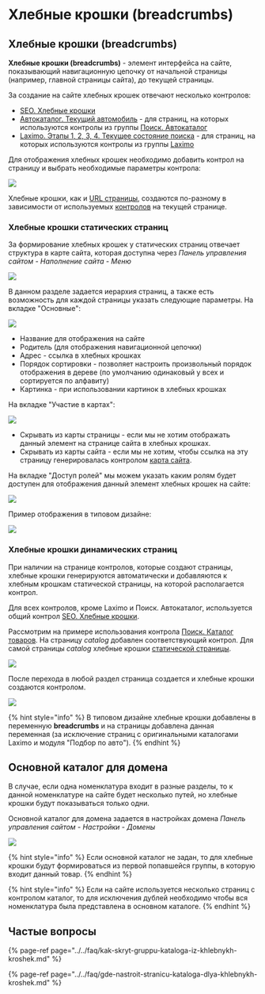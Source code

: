 # Хлебные крошки \(breadcrumbs\)

## Хлебные крошки \(breadcrumbs\)

**Хлебные крошки \(breadcrumbs\)** - элемент интерфейса на сайте, показывающий навигационную цепочку от начальной страницы \(например, главной страницы сайта\), до текущей страницы.

За создание на сайте хлебных крошек отвечают несколько контролов:

* [SEO. Хлебные крошки](../../tekhnicheskaya-dokumentaciya/opisanie-kontrolov/5.-seo/seo.-khlebnye-kroshki.md)
* [Автокаталог. Текущий автомобиль](../../tekhnicheskaya-dokumentaciya/opisanie-kontrolov/1.-poisk-katalog-tovary/poisk.-avtokatalog/avtokatalog.-tekushii-avtomobil.md) - для страниц, на которых используются контролы из группы [Поиск. Автокаталог](../../tekhnicheskaya-dokumentaciya/opisanie-kontrolov/1.-poisk-katalog-tovary/poisk.-avtokatalog/)
* [Laximo. Этапы 1, 2, 3, 4. Текущее состояние поиска](../../tekhnicheskaya-dokumentaciya/opisanie-kontrolov/1.-poisk-katalog-tovary/laximo-+/laximo.-etapy-1-2-3-4.-tekushee-sostoyanie-poiska.md) - для страниц, на которых используются контролы из группы [Laximo](../../tekhnicheskaya-dokumentaciya/opisanie-kontrolov/1.-poisk-katalog-tovary/laximo-+/)

Для отображения хлебных крошек необходимо добавить контрол на страницу и выбрать необходимые параметры контрола:

![](../../.gitbook/assets/image%20%28321%29.png)

Хлебные крошки, как и [URL страницы](../stranicy-i-peremennye/formirovanie-url-zeta-web.md), создаются по-разному в зависимости от используемых [контролов](../../tekhnicheskaya-dokumentaciya/kontroly.md) на текущей странице.

### Хлебные крошки статических страниц

За формирование хлебных крошек у статических страниц отвечает структура в карте сайта, которая доступна через _Панель управления сайтом - Наполнение сайта - Меню_

![](../../.gitbook/assets/image%20%28341%29.png)

В данном разделе задается иерархия страниц, а также есть возможность для каждой страницы указать следующие параметры. На вкладке "Основные":

![](../../.gitbook/assets/image%20%2890%29.png)

* Название для отображения на сайте
* Родитель \(для отображения навигационной цепочки\)
* Адрес - ссылка в хлебных крошках
* Порядок сортировки - позволяет настроить произвольный порядок отображения в дереве \(по умолчанию одинаковый у всех и сортируется по алфавиту\)
* Картинка - при использовании картинок в хлебных крошках

На вкладке "Участие в картах":

![](../../.gitbook/assets/image%20%28378%29.png)

* Скрывать из карты страницы - если мы не хотим отображать данный элемент на странице сайта в хлебных крошках.
* Скрывать из карты сайта - если мы не хотим, чтобы ссылка на эту страницу генерировалась контролом [карта сайта](../../tekhnicheskaya-dokumentaciya/opisanie-kontrolov/5.-seo/seo.-karta-saita.md).

На вкладке "Доступ ролей" мы можем указать каким ролям будет доступен для отображения данный элемент хлебных крошек на сайте:

![](../../.gitbook/assets/image%20%2848%29.png)

Пример отображения в типовом дизайне:

![](../../.gitbook/assets/image%20%285%29.png)

### Хлебные крошки динамических страниц

При наличии на странице контролов, которые создают страницы, хлебные крошки генерируются автоматически и добавляются к хлебным крошкам статической страницы, на которой располагается контрол.

Для всех контролов, кроме Laximo и Поиск. Автокаталог, используется общий контрол [SEO. Хлебные крошки](../../tekhnicheskaya-dokumentaciya/opisanie-kontrolov/5.-seo/seo.-khlebnye-kroshki.md).

Рассмотрим на примере использования контрола [Поиск. Каталог товаров](../../tekhnicheskaya-dokumentaciya/opisanie-kontrolov/1.-poisk-katalog-tovary/poisk.-katalog-tovarov.md). На страницу _catalog_ добавлен соответствующий контрол. Для самой страницы _catalog_ хлебные крошки [статической страницы](khlebnye-kroshki-breadcrumbs.md#khlebnye-kroshki-staticheskikh-stranic).

![](../../.gitbook/assets/image%20%2897%29.png)

После перехода в любой раздел страница создается и хлебные крошки создаются контролом.

![](../../.gitbook/assets/image%20%28196%29.png)

{% hint style="info" %}
В типовом дизайне хлебные крошки добавлены в переменную **breadcrumbs** и на страницы добавлена данная переменная \(за исключение страниц с оригинальными каталогами Laximo и модуля "Подбор по авто"\).
{% endhint %}

## Основной каталог для домена

В случае, если одна номенклатура входит в разные разделы, то к данной номенклатуре на сайте будет несколько путей, но хлебные крошки будут показываться только одни.

Основной каталог для домена задается в настройках домена _Панель управления сайтом - Настройки - Домены_

![](../../.gitbook/assets/image%20%2898%29.png)

{% hint style="info" %}
Если основной каталог не задан, то для хлебные крошки будут формироваться из первой попавшейся группы, в которую входит данный товар.
{% endhint %}

{% hint style="info" %}
Если на сайте используется несколько страниц c контролом каталог, то для исключения дублей необходимо чтобы вся номенклатура была представлена в основном каталоге.
{% endhint %}

## Частые вопросы

{% page-ref page="../../faq/kak-skryt-gruppu-kataloga-iz-khlebnykh-kroshek.md" %}

{% page-ref page="../../faq/gde-nastroit-stranicu-kataloga-dlya-khlebnykh-kroshek.md" %}

